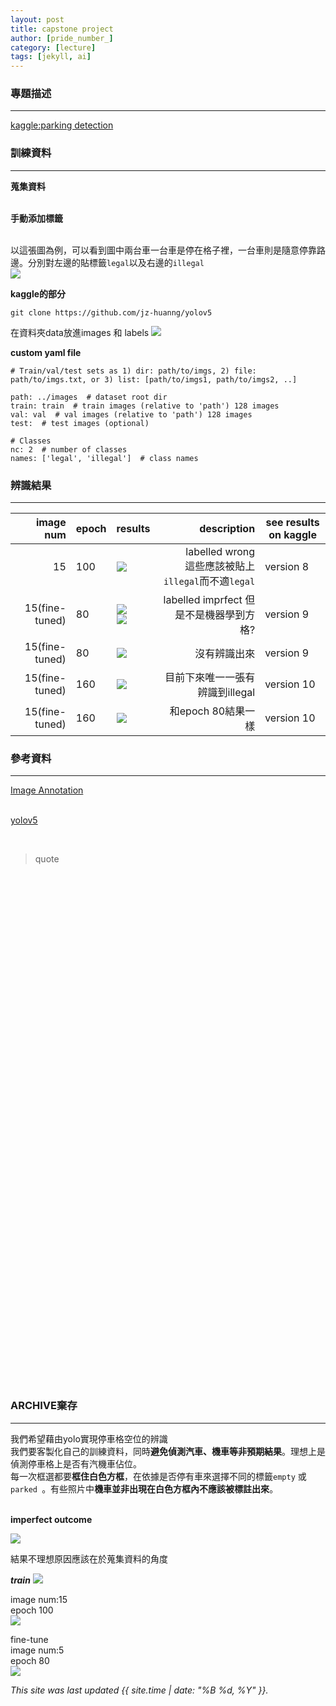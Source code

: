 ```yaml
---
layout: post
title: capstone project
author: [pride_number_]
category: [lecture]
tags: [jekyll, ai]
---
```



### 專題描述
---

[kaggle:parking detection](https://www.kaggle.com/code/ulysses1103/parked-detection)<br>


### 訓練資料
---


**蒐集資料**<br><br>

**手動添加標籤**<br><br>

以這張圖為例，可以看到圖中兩台車一台車是停在格子裡，一台車則是隨意停靠路邊。分別對左邊的貼標籤```legal```以及右邊的```illegal```<br>
![](https://github.com/jz-huanng/AI-course/blob/gh-pages/images2/parking-detection/labels.png?raw=true)<br>

**kaggle的部分**
 <br>
 
 ```
 git clone https://github.com/jz-huanng/yolov5
 
 ```
 
 在資料夾data放進images 和 labels
 ![](https://github.com/jz-huanng/AI-course/blob/gh-pages/images2/directory.png?raw=true)

**custom yaml file**

```
# Train/val/test sets as 1) dir: path/to/imgs, 2) file: path/to/imgs.txt, or 3) list: [path/to/imgs1, path/to/imgs2, ..]

path: ../images  # dataset root dir
train: train  # train images (relative to 'path') 128 images
val: val  # val images (relative to 'path') 128 images
test:  # test images (optional)

# Classes
nc: 2  # number of classes
names: ['legal', 'illegal']  # class names
```


### 辨識結果
---


| image num | epoch | results | description |see results on kaggle |
| --: | -- | -- | --: | --|
| 15 | 100 |  ![](https://github.com/jz-huanng/AI-course/blob/gh-pages/images2/parking-detection/num15.png?raw=true) | labelled wrong<br>這些應該被貼上```illegal```而不適```legal``` |version 8 | 
| 15(fine-tuned) | 80 | ![](https://github.com/jz-huanng/AI-course/blob/gh-pages/images2/parking-detection/fine-tune.png?raw=true)<br>![](https://github.com/jz-huanng/AI-course/blob/gh-pages/images2/parking-detection/labels2.png?raw=true) | labelled imprfect 但是不是機器學到方格? | version 9| 
| 15(fine-tuned) | 80 | ![](https://github.com/jz-huanng/AI-course/blob/gh-pages/images2/parking-detection/no_result.png?raw=true)| 沒有辨識出來 | version 9| 
| 15(fine-tuned) | 160 | ![](https://github.com/jz-huanng/AI-course/blob/gh-pages/images2/parking-detection/epoch160.png?raw=true)| 目前下來唯一一張有辨識到illegal | version 10| 
| 15(fine-tuned) | 160 | ![](https://github.com/jz-huanng/AI-course/blob/gh-pages/images2/parking-detection/epoch160_2.png?raw=true)| 和epoch 80結果一樣 | version 10| 




### 參考資料
---

[Image Annotation](https://rkuo2000.github.io/AI-course/lecture/2022/10/13/Object-Detection-Exercises.html
)<br><br>

[yolov5](https://github.com/ultralytics/yolov5)

<br>

>quote




<br><br><br><br><br><br><br><br><br><br><br><br><br><br><br><br><br><br><br><br><br><br><br><br><br><br><br><br><br><br><br><br><br><br><br><br><br><br><br><br><br><br><br><br><br><br><br><br>
### ARCHIVE棄存
---
我們希望藉由yolo實現停車格空位的辨識<br>
我們要客製化自己的訓練資料，同時**避免偵測汽車、機車等非預期結果**。理想上是偵測停車格上是否有汽機車佔位。<br>
每一次框選都要**框住白色方框**，在依據是否停有車來選擇不同的標籤```empty``` 或 ```parked ```。有些照片中**機車並非出現在白色方框內不應該被標註出來**。<br><br>


**imperfect outcome**

![](https://github.com/jz-huanng/AI-course/blob/gh-pages/images2/bad_outcome.png?raw=true)

結果不理想原因應該在於蒐集資料的角度


***train***
![](https://github.com/jz-huanng/AI-course/blob/gh-pages/images2/train.png?raw=true)

image num:15<br>
epoch 100<br>
![](https://github.com/jz-huanng/AI-course/blob/gh-pages/images2/parking-detection/num15.png?raw=true)

fine-tune<br>
image num:5<br>
epoch 80<br>
![](https://github.com/jz-huanng/AI-course/blob/gh-pages/images2/parking-detection/fine-tune.png?raw=true)

*This site was last updated {{ site.time | date: "%B %d, %Y" }}.*

